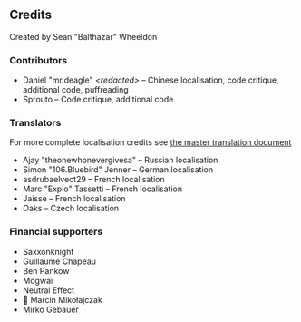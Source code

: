 ## Credits
Created by Sean "Balthazar" Wheeldon

### Contributors
- Daniel "mr.deagle" _\<redacted\>_ – Chinese localisation, code critique, additional code, puffreading
- Sprouto – Code critique, additional code

### Translators
For more complete localisation credits see [the master translation document](https://docs.google.com/spreadsheets/d/1z-Iwmi80R9JlQdwJgH6r8lswo2OhwiKUo8xkUAtXYug)
- Ajay "theonewhonevergivesa" – Russian localisation
- Simon "106.Bluebird" Jenner – German localisation
- asdrubaelvect29 – French localisation
- Marc "Explo" Tassetti – French localisation
- Jaisse – French localisation
- Oaks – Czech localisation

### Financial supporters
- Saxxonknight
- Guillaume Chapeau
- Ben Pankow
- Mogwai
- Neutral Effect
- 🦕 Marcin Mikołajczak
- Mirko Gebauer